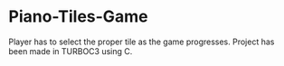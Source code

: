 # Piano-Tiles-Game
Player has to select the proper tile as the game progresses. Project has been made in TURBOC3 using C.
